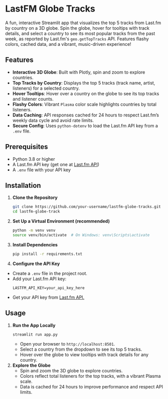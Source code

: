 # LastFM Globe Tracks

A fun, interactive Streamlit app that visualizes the top 5 tracks from Last.fm by country on a 3D globe. Spin the globe, hover for tooltips with track details, and select a country to see its most popular tracks from the past week, as reported by Last.fm's `geo.getTopTracks` API. Features flashy colors, cached data, and a vibrant, music-driven experience!

## Features

- **Interactive 3D Globe**: Built with Plotly, spin and zoom to explore countries.
- **Top Tracks by Country**: Displays the top 5 tracks (track name, artist, listeners) for a selected country.
- **Hover Tooltips**: Hover over a country on the globe to see its top tracks and listener counts.
- **Flashy Colors**: Vibrant `Plasma` color scale highlights countries by total listeners.
- **Data Caching**: API responses cached for 24 hours to respect Last.fm’s weekly data cycle and avoid rate limits.
- **Secure Config**: Uses `python-dotenv` to load the Last.fm API key from a `.env` file.

## Prerequisites

- Python 3.8 or higher
- A Last.fm API key (get one at [Last.fm API](https://www.last.fm/api))
- A `.env` file with your API key

## Installation

1. **Clone the Repository**
   ```bash
   git clone https://github.com/your-username/lastfm-globe-tracks.git
   cd lastfm-globe-track
   ```
2. **Set Up a Virtual Environment (recommended)**
   ```bash
   python -m venv venv
   source venv/bin/activate  # On Windows: venv\Scripts\activate
   ```
3. **Install Dependencies**
   ```bash
   pip install -r requirements.txt
   ```
4. **Configure the API Key**

- Create a `.env` file in the project root.
- Add your Last.fm API key:
  ```
  LASTFM_API_KEY=your_api_key_here
  ```
- Get your API key from [Last.fm API.](https://www.last.fm/api)

## Usage

1. **Run the App Locally**
   ```bash
   streamlit run app.py
   ```
   - Open your browser to `http://localhost:8501`.
   - Select a country from the dropdown to see its top 5 tracks.
   - Hover over the globe to view tooltips with track details for any country.
2. **Explore the Globe**
   - Spin and zoom the 3D globe to explore countries.
   - Colors reflect total listeners for the top tracks, with a vibrant Plasma scale.
   - Data is cached for 24 hours to improve performance and respect API limits.
